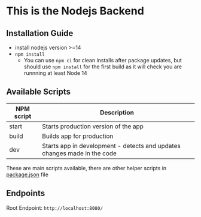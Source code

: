 # This is the Nodejs Backend

## Installation Guide

- install nodejs version >=14
- `npm install`
  - You can use `npm ci` for clean installs after package updates, but should use `npm install` for the first build as it will check you are runnning at least Node 14

## Available Scripts

| NPM script | Description                                                              |
|------------|--------------------------------------------------------------------------|
| start      | Starts production version of the app                                     |
| build      | Builds app for production                                                |
| dev        | Starts app in development - detects and updates changes made in the code |


These are main scripts available, there are other helper scripts in [package.json](package.json) file

## Endpoints

Root Endpoint: `http://localhost:8080/`